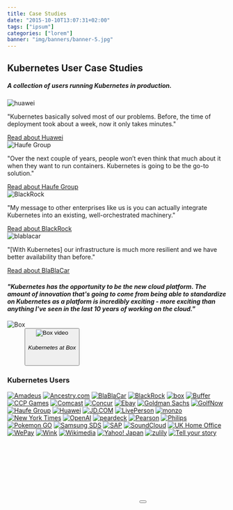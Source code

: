 ```yaml
---
title: Case Studies
date: "2015-10-10T13:07:31+02:00"
tags: ["ipsum"]
categories: ["lorem"]
banner: "img/banners/banner-5.jpg"
---
```


<section id="hero" class="light-text">
    <h1>Kubernetes User Case Studies</h1>
    <h5>A collection of users running Kubernetes in production.</h5>
</section>

<section id="mainContent">
    <main>
        <div class="content">
            <div class="case-studies">
              <div class="case-study">
                  <img src="/images/case_studies/huawei_feature.png" alt="huawei">
                  <p class="quote">"Kubernetes basically solved most of our problems. Before, the time of deployment took about a week, now it only takes minutes."</p>
                  <!--<p class="attrib">—  Peixin Hou, Chief Software Architect and Community Director for Open Source at Huawei</p>-->
                  <a href="/case-studies/huawei/">Read about Huawei</a>
              </div>
              <div class="case-study">
                  <img src="/images/case_studies/haufegroup_logo_feature.png" alt="Haufe Group">
                  <p class="quote">"Over the next couple of years, people won’t even think that much about it when they want to run containers. Kubernetes is going to be the go-to solution."</p>
                  <!--<p class="attrib">—  Martin Danielsson, Solution Architect at Haufe Group</p>-->
                  <a href="/case-studies/haufegroup/">Read about Haufe Group</a>
              </div>
              <div class="case-study">
                  <img src="/images/case_studies/blackrock.png" alt="BlackRock">
                  <p class="quote">"My message to other enterprises like us is you can actually integrate Kubernetes into an existing, well-orchestrated machinery."</p>
                  <!--<p class="attrib">— Michael Francis, Managing Director at BlackRock</p>-->
                  <a href="/case-studies/blackrock/">Read about BlackRock</a>
              </div>
              <div class="case-study">
                  <img src="/images/case_studies/blablacar-logo.png" alt="blablacar">
                  <p class="quote">"[With Kubernetes] our infrastructure is much more resilient and we have better availability than before."</p>
                  <!--<p class="attrib">—  Simon Lallemand, Infrastructure Engineer at BlaBlaCar</p>-->
                  <a href="/case-studies/blablacar/">Read about BlaBlaCar</a>
              </div>
            </div>
        </div>
    </main>
</section>

<section id="video">
    <main>
        <!--<div><button onclick="kub.showVideo()"><img src="/images/case_studies/video_thumb.jpg" alt="Zulily video"><h6>Kubernetes at zulily</h6></button></div>-->
        <div>
            <!--<h3>Box</h3>-->
            <h4><i>"Kubernetes has the opportunity to be the new cloud platform. The amount of innovation that's going to come from being able to standardize on Kubernetes as a platform is incredibly exciting - more exciting than anything I've seen in the last 10 years of working on the cloud."</i></h4>
            <img src="/images/case_studies/box-small.png" id="boxlogo" alt="Box">
        </div>
        <div style= "padding-left: 40px;"><button onclick="kub.showVideo()"><img src="/images/case_studies/Video-Clip-Box.png" alt="Box video"><h6>Kubernetes at Box</h6></button></div>
    </main>
</section>

<section id="users">
    <main>
        <h3>Kubernetes Users</h3>
        <div id="usersGrid">
          <a target="_blank" href="http://www.nextplatform.com/2015/08/04/amadeus-takes-off-with-containers-and-clouds/"><img src="/images/case_studies/amadeus.png" alt="Amadeus"></a>
          <a target="_blank" href="/case-studies/ancestry/"><img src="/images/case_studies/ancestry.png" alt="Ancestry.com"></a>
          <a target="_blank" href="/case-studies/blablacar/"><img src="/images/case_studies/blablacar.png" alt="BlaBlaCar"></a>
          <a target="_blank" href="/case-studies/blackrock/"><img src="/images/case_studies/blackrock2.png" alt="BlackRock"></a>
          <a target="_blank" href="/case-studies/box/"><img src="/images/case_studies/box_logo.png" alt="box"></a>
          <a target="_blank" href="/case-studies/buffer/"><img src="/images/case_studies/buffer_logo.png" alt="Buffer"></a>
          <a target="_blank" href="https://cloud.google.com/customers/ccp-games/"><img src="/images/case_studies/ccp.png" alt="CCP Games"></a>
          <a target="_blank" href="https://youtu.be/lmeFkH-rHII"><img src="/images/case_studies/comcast_logo.png" alt="Comcast"></a>
          <a target="_blank" href="http://searchitoperations.techtarget.com/news/450297178/Tech-firms-roll-out-Kubernetes-in-production"><img src="/images/case_studies/concur.png" alt="Concur"></a>
          <a target="_blank" href="http://www.nextplatform.com/2015/11/12/inside-ebays-shift-to-kubernetes-and-containers-atop-openstack/"><img src="/images/case_studies/ebay_logo.png" alt="Ebay"></a>
          <a target="_blank" href="http://blogs.wsj.com/cio/2016/02/24/big-changes-in-goldmans-software-emerge-from-small-containers/"><img src="/images/case_studies/gs.png" alt="Goldman Sachs"></a>
          <a target="_blank" href="/case-studies/golfnow/"><img src="/images/case_studies/golfnow_logo.png" alt="GolfNow"></a>
          <a target="_blank" href="/case-studies/haufegroup/"><img src="/images/case_studies/haufegroup_logo.png" alt="Haufe Group"></a>
          <a target="_blank" href="/case-studies/huawei/"><img src="/images/case_studies/huawei.png" alt="Huawei"></a>
          <a target="_blank" href="http://blog.kubernetes.io/2017/02/inside-jd-com-shift-to-kubernetes-from-openstack.html"><img src="/images/case_studies/jd.png" alt="JD.COM"></a>
          <a target="_blank" href="https://www.openstack.org/videos/video/running-kubernetes-on-openstack-at-liveperson"><img src="/images/case_studies/liveperson.png" alt="LivePerson"></a>
          <a target="_blank" href="https://youtu.be/YkOY7DgXKyw"><img src="/images/case_studies/monzo_logo.png" alt="monzo"></a>
          <a target="_blank" href="https://www.youtube.com/watch?v=P5qfyv_zGcU"><img src="/images/case_studies/nyt.png" alt="New York Times"></a>
          <a target="_blank" href="https://openai.com/blog/infrastructure-for-deep-learning"><img src="/images/case_studies/openai.png" alt="OpenAI"></a>
          <a target="_blank" href="/case-studies/peardeck/"><img src="/images/case_studies/peardeck_logo.png" alt="peardeck"></a>
          <a href="/case-studies/pearson/"><img src="/images/case_studies/pearson_logo.png" alt="Pearson"></a>
          <a target="_blank" href="https://cloud.google.com/customers/philips/"><img src="/images/case_studies/philips_logo.png" alt="Philips"></a>
          <a target="_blank" href="https://cloudplatform.googleblog.com/2016/09/bringing-Pokemon-GO-to-life-on-Google-Cloud.html"><img src="/images/case_studies/pokemon_go_logo.png" alt="Pokemon GO"></a>
          <a target="_blank" href="http://www.nextplatform.com/2016/05/24/samsung-experts-put-kubernetes-paces/"><img src="/images/case_studies/sds.png" alt="Samsung SDS"></a>
          <a target="_blank" href="https://youtu.be/4gyeixJLabo"><img src="/images/case_studies/sap.png" alt="SAP"></a>
          <a target="_blank" href="https://www.youtube.com/watch?v=5378N5iLb2Q"><img src="/images/case_studies/soundcloud.png" alt="SoundCloud"></a>
          <a target="_blank" href="https://www.youtube.com/watch?v=F3iMkz_NSvU"><img src="/images/case_studies/homeoffice.png" alt="UK Home Office"></a>
          <a target="_blank" href="http://thenewstack.io/wepay-kubernetes-changed-business/"><img src="/images/case_studies/wepay.png" alt="WePay"></a>
          <a target="_blank" href="/case-studies/wink/"><img src="/images/case_studies/wink.png" alt="Wink"></a>
          <a href="/case-studies/wikimedia/"><img src="/images/case_studies/wikimedia_logo.png" alt="Wikimedia"></a>
          <a target="_blank" href="http://blog.kubernetes.io/2016/10/kubernetes-and-openstack-at-yahoo-japan.html"><img src="/images/case_studies/yahooJapan_logo.png" alt="Yahoo! Japan"></a>
          <a target="_blank" href="#" onclick="event.preventDefault(); kub.showVideo()"><img src="/images/case_studies/zulily_logo.png" alt="zulily"></a>
          <a target="_blank" href="https://docs.google.com/a/google.com/forms/d/e/1FAIpQLScuI7Ye3VQHQTwBASrgkjQDSS5TP0g3AXfFhwSM9YpHgxRKFA/viewform" class="tell-your-story"><img src="/images/case_studies/story.png" alt="Tell your story"></a>
        </div>
    </main>
</section>


<div id="videoPlayer">
    <!--<iframe data-url="https://www.youtube.com/watch?v=of45hYbkIZs" frameborder="0" allowfullscreen></iframe>-->
    <iframe data-url="https://www.youtube.com/embed/of45hYbkIZs?autoplay=1" frameborder="0" allowfullscreen="true"></iframe>
    <button id="closeButton"></button>
</div>
